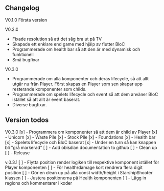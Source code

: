 ## Changelog
V0.1.0
 Första version
 
V0.2.0
* Fixade resolution så att det såg bra ut på TV
* Skapade ett enklare end game med hjälp av flutter BloC
* Programmerade om health bar så att den är med dynamisk och funktionell
* Små bugfixar

V0.3.0
* Programmerade om alla komponenter och deras lifecycle, så att allt utgår nu från Player. Först skapas en Player som sen skapar upp resterande komponenter som childs.
* Programmerade om spelets lifecycle och event så att dem använer BloC istället så att allt är event baserat.
* Diverse bugfixar.

## Version todos
V0.3.0
[x] - Programmera om komponenter så att dem är child av Player
	[x] - Unicorn
	[x] - Waste Pile
	[x] - Stock Pile
	[x] - Foundations
	[x] - Health bar
[x] - Spelets lifecycle och BloC baserat
[x] - Under en turn så kan knappen bli "grå markerad"
[ ] - Add obisdian documentation to github
[ ] - Clean up
[ ] - Release

v.0.3.1
[ ] - Flytta position render logiken till respektive komponent istället för Player komponenten
[ ] - För health/damage kort rendrera flera digit position
[ ] - Gör en clean up på alla const width/height i StarshipShooter klassen
[ ] - Justera positionerna på Health komponenten
[ ] - Lägg in regions och kommentarer i koder